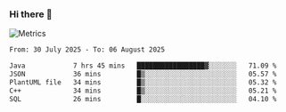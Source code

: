 ### Hi there 👋

![Metrics](https://github.com/radoapx/radoapx/blob/main/github-metrics.svg)

<!--START_SECTION:waka-->

```txt
From: 30 July 2025 - To: 06 August 2025

Java            7 hrs 45 mins   █████████████████▓░░░░░░░   71.09 %
JSON            36 mins         █▒░░░░░░░░░░░░░░░░░░░░░░░   05.57 %
PlantUML file   34 mins         █▒░░░░░░░░░░░░░░░░░░░░░░░   05.32 %
C++             34 mins         █▒░░░░░░░░░░░░░░░░░░░░░░░   05.21 %
SQL             26 mins         █░░░░░░░░░░░░░░░░░░░░░░░░   04.10 %
```

<!--END_SECTION:waka-->

<!--
**radoapx/radoapx** is a ✨ _special_ ✨ repository because its `README.md` (this file) appears on your GitHub profile.

Here are some ideas to get you started:

- 🔭 I’m currently working on ...
- 🌱 I’m currently learning ...
- 👯 I’m looking to collaborate on ...
- 🤔 I’m looking for help with ...
- 💬 Ask me about ...
- 📫 How to reach me: ...
- 😄 Pronouns: ...
- ⚡ Fun fact: ...
-->
